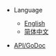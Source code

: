 - Language
    * [English](/en/)
    * [简体中文](/zh-cn/)

- [API/GoDoc](https://pkg.go.dev/github.com/DoNewsCode/core)
